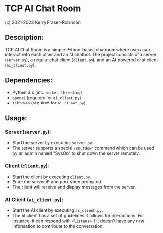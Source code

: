 # TCP AI Chat Room
(c) 2021-2023 Kerry Fraser-Robinson

## Description:
TCP AI Chat Room is a simple Python-based chatroom where users can interact with each other and an AI chatbot. The project consists of a server (`server.py`), a regular chat client (`client.py`), and an AI-powered chat client (`ai_client.py`).

## Dependencies:
- Python 3.x (inc. `socket`, `threading`)
- `openai` (required for `ai_client.py`)
- `tiktoken` (required for `ai_client.py`)

## Usage:

### Server (`server.py`):
- Start the server by executing `server.py`.
- The server supports a special `/shutdown` command which can be used by an admin named "SysOp" to shut down the server remotely.

### Client (`client.py`):
- Start the client by executing `client.py`.
- Enter the server IP and port when prompted.
- The client will receive and display messages from the server.

### AI Client (`ai_client.py`):
- Start the AI client by executing `ai_client.py`.
- The AI client has a set of guidelines it follows for interactions. For instance, it can respond with `<listens>` if it doesn't have any new information to contribute to the conversation.
